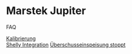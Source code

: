 # Marstek Jupiter
FAQ

[Kalibrierung](kalibrierung.md "Wie man den Speicher kalibriert")  
[Shelly Integration](shelly.md "Shelly Integration")
[Überschusseinspeisung stoppt](ueberschuss.md "Wie man die Überschusseinspeisung zum laufen bekommt")